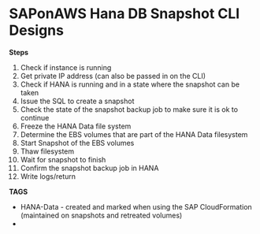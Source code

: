 # SAPonAWS Hana DB Snapshot CLI Designs



__Steps__

1. Check if instance is running
2. Get private IP address (can also be passed in on the CLI)
3. Check if HANA is running and in a state where the snapshot can be taken 
4. Issue the SQL to create a snapshot 
5. Check the state of the snapshot backup job to make sure it is ok to continue
6. Freeze the HANA Data file system 
7. Determine the EBS volumes that are part of the HANA Data filesystem 
8. Start Snapshot of the EBS volumes 
9. Thaw filesystem 
10. Wait for snapshot to finish 
11. Confirm the snapshot backup job in HANA 
12. Write logs/return 



__TAGS__

- HANA-Data - created and marked when using the SAP CloudFormation (maintained on snapshots and retreated volumes)
- 

​	



